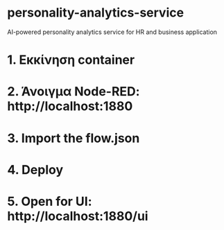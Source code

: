 # personality-analytics-service
AI-powered personality analytics service for HR and business application

# 1. Εκκίνηση container
# 2. Άνοιγμα Node-RED: http://localhost:1880
# 3. Import the flow.json
# 4. Deploy
# 5. Open for UI: http://localhost:1880/ui
